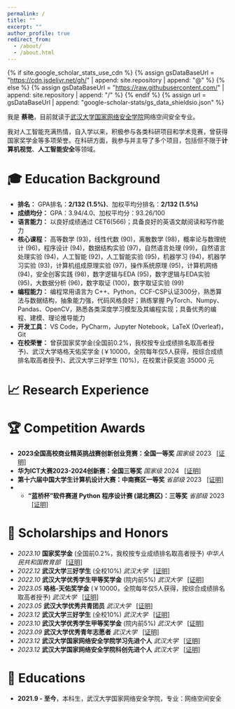 ```yaml
---
permalink: /
title: ""
excerpt: ""
author_profile: true
redirect_from: 
  - /about/
  - /about.html
---
```

{% if site.google_scholar_stats_use_cdn %}
{% assign gsDataBaseUrl = "https://cdn.jsdelivr.net/gh/" | append: site.repository | append: "@" %}
{% else %}
{% assign gsDataBaseUrl = "https://raw.githubusercontent.com/" | append: site.repository | append: "/" %}
{% endif %}
{% assign url = gsDataBaseUrl | append: "google-scholar-stats/gs_data_shieldsio.json" %}

<span class='anchor' id='about-me'></span>

我是 **蔡艳**，目前就读于[武汉大学国家网络安全学院](https://cse.whu.edu.cn/)网络空间安全专业。

我对人工智能充满热情，自入学以来，积极参与各类科研项目和学术竞赛，曾获得国家奖学金等多项荣誉。在科研方面，我参与并主导了多个项目，包括但不限于**计算机视觉**、**人工智能安全**等领域。

# 🎓 Education Background

- **排名：** GPA排名：**2/132 (1.5%)**、加权平均分排名：**2/132 (1.5%)**  
- **成绩均分：** GPA：3.94/4.0、加权平均分：93.26/100  
- **语言能力：** 以良好成绩通过 CET6(566)；具备良好的英语文献阅读和写作能力  
- **核心课程：** 高等数学 (93)，线性代数 (90)，离散数学 (98)，概率论与数理统计 (96)，程序设计 (94)，数据结构实验 (97)，自然语言处理 (99)，自然语言处理实验 (94)，人工智能 (92)，人工智能实验 (95)，机器学习 (94)，机器学习实验 (93)，计算机组成原理实验 (97)，操作系统原理 (95)，计算机网络 (94)，安全创客实践 (98)，数字逻辑与EDA (95)，数字逻辑与EDA实验 (95)，大数据分析 (96)，数字取证 (100)，数字取证实验 (99)
- **编程能力：** 编程常用语言为 C++、Python，CCF-CSP认证300分，熟悉算法与数据结构，抽象能力强，代码风格良好；熟练掌握 PyTorch、Numpy、Pandas、OpenCV，熟悉各类深度学习模型及其编程实现；具备优秀的编程、建模、理论推导能力  
- **开发工具：** VS Code，PyCharm，Jupyter Notebook，LaTeX (Overleaf)，Git  
- **在校荣誉：** 曾获国家奖学金(全国前0.2\%，我校按专业成绩排名取高者授予)、武汉大学珞格天佑奖学金 (￥10000，全院每年仅5人获得，按综合成绩排名取高者授予)、武汉大学三好学生 (10%)，在校累计获奖逾 35000 元  

<!-- # 🔥 News -->

# 📈 Research Experience


<!-- ## **💡 BregmanADMM-用于时序点过程中事件分支推断的即插即用模块**  

- **时间：** 2024.2 - 2024.8  
- **领域：** **时序点过程**，**最优传输**  
- **角色：** 第三作者  
- **研究背景：**  
  1. **时序点过程 (TPPs)** 是对连续时间域上离散事件点进行建模的强大工具，已被广泛用于地震预测、金融分析、推荐系统等多个领域。
  2. 对于事件序列，通常存在一个分支过程来捕获隐藏在序列中的事件级触发模式，这个分支过程提供了对事件之间因果关系的洞察，帮助我们识别触发后续事件级联的关键事件，这对于揭示事件产生和信息扩散的潜在机制至关重要。
  3. 推断事件分支有着重要意义，但其同样十分具有挑战性，因为事件分支是在实践中无法观察到的潜在变量。
  4. 现有方法如经典TPP（例如Hawkes Process）的EM框架或神经TPP中的注意力图，往往存在过平滑问题，导致非结构化的事件分支。
  5. 目前亟需一种简单但有效的解决方案来准确推断各种TPP模型的结构增强事件分支。
- **我们的方法：**  
  1. **引入一个新的即插即用模块：** 基于Bregman交替方向乘子法(BADMM)的模块，用于在TPPs的最大似然估计框架中推断与事件序列相关的事件分支。
  2. **BADMM模块的关键特性：** 在行归一化的下三角矩阵上施加低秩和稀疏结构，使得在经典TPP的EM算法中能得出结构化的责任矩阵，同时也有助于神经TPP的注意力图生成。
  3. **事件分支的有效表征：** 结构化的责任矩阵和注意力图可以有效表征事件分支，提供关于事件产生和信息扩散机制的有价值见解。
- **项目成果：**  
  * 在合成数据和现实数据上的实验表明，将我们的BADMM模块插入到现有的TPP模型和学习范式中可以稳定提高模型的性能，并产出可解释的事件分支。
  * 论文已投稿至**AAAI 2025**（第三作者，第一本科生作者）。

--- -->

<!-- ## **💡 ClusterTPP-使用可扩展非参数正则化学习结构增强时序点过程**  

- **时间：** 2023.11 - 2024.8  
- **领域：** **时序点过程**，**聚类**  
- **角色：** 第五作者  
- **研究背景：**  
  1. **时序点过程 (TPPs)** 是对连续时间域上离散事件点进行建模的强大工具，广泛应用于地震预测、金融分析、推荐系统等多个领域。
  2. 事件序列通常包含一个分支过程来捕捉事件级触发模式，提供事件间因果关系的洞察，识别关键事件，这对于揭示事件产生和信息扩散机制至关重要。
  3. 推断事件分支具有挑战性，因为它们是无法直接观察到的潜在变量。传统方法往往过于平滑，导致事件分支非结构化。
  4. 亟需一种简单但有效的解决方案，准确推断各种TPP模型的结构增强事件分支。
- **我们的方法：**  
  1. **引入一个新的即插即用模块：** 基于Bregman交替方向乘子法(BADMM)的模块，用于在TPPs的最大似然估计框架中推断与事件序列相关的事件分支。
  2. **增强神经TPP模型：** BADMM模块有助于导出低秩和稀疏的注意力图，能够有效地表征事件分支。
  3. **实验验证：** 在合成数据和现实数据上的结果表明，插入BADMM模块能够提升现有TPP模型的性能，提供事件生成和信息扩散机制的宝贵见解。
- **项目成果：**  
  * 研究论文已投稿至**AAAI 2025**（第五作者，第二本科生作者）。

---

## **💡 用Granger因果一致性正则化学习多元时序点过程**  

- **时间：** 2024.1 - 2024.5  
- **领域：** **时序点过程**，**Granger因果**  
- **角色：** 共同第一作者  
- **研究背景：**  
  1. **时序点过程 (TPPs)** 是对连续时间域上离散事件点进行建模的强大工具，广泛应用于地震预测、金融分析、推荐系统等多个领域。
  2. 事件序列通常包含一个分支过程来捕捉事件级触发模式，提供事件间因果关系的洞察，识别关键事件，这对于揭示事件产生和信息扩散机制至关重要。
  3. 推断事件分支具有挑战性，因为它们是无法直接观察到的潜在变量。现有方法要么过于平滑，要么无法生成结构化的事件分支。
- **我们的方法：**  
  1. **引入Granger因果一致性正则化：** 使用Bregman交替方向乘子法(BADMM)模块来推断TPP模型中的事件分支。
  2. **TPP模型正则化：** BADMM模块在行归一化的下三角矩阵上施加低秩和稀疏结构，增强推断的责任矩阵和注意力图的结构，这些矩阵和图有效表征了事件分支。
- **项目进度：**  
  * 已完成基本实验，目前正在进行分析性实验和论文写作，预计投稿至**WWW 2025**（共同第一作者）。 -->

<!-- # 📝 Research Experience-Other -->

<!-- ## **💡HaMonitorSentry - 高层建筑智能监测系统** <sub> &nbsp;&nbsp;[[项目主页]](https://mumuyeye.github.io/HaMonitorSentry/README.html) | [[项目代码]](https://github.com/mumuyeye/HaMonitorSentry) </sub>

- **时间：** 2023.1 - 2024.5
- **领域：** **计算机视觉**，**Geo AI**
- **角色：** 团队(负责人)
- **针对痛点**：
  1. **高层建筑监测局限性**：当前的监测系统主要聚焦于高空抛物，应用范围有限且性能不理想。常见问题包括实时性不足以及较高的漏检和错检率。
  2. **复杂场景下的挑战**：现有的运动目标检测与跟踪技术在复杂场景下尚未成熟，小目标快速检测尤其困难。
  3. **天气因素的影响**：监测效果受天气因素影响较大，这增加了对算法进行进一步优化的迫切需求。
- **我们的方法**：
  1. **引入轻量化的语义分割网络和知识蒸馏技术**：使用这些技术精确识别视频中的建筑物区域，定位可能的抛物区域，有效减少环境干扰。
  2. **采用背景差分法和帧差法**：根据环境变化和亮度条件的不同，这些方法提高了目标检测的速度和准确度。
  3. **结合2D和3D网络，利用自注意力机制**：这种结合方式融合时空信息，显著提高高层动作识别的精度。
  4. **构建专门的高层场景危险动作识别数据集并进行网络微调**：通过这种方法，能够更精确地识别和响应高层建筑中的潜在危险动作。

* **项目成果**：
  * 作为主力队员带队参加第17届中国大学生计算机设计大赛，并**以中南地区赛人工智能应用组第一名（1/314）的成绩进入全国总决赛**。

---

## **💡 FaceShield-基于可逆神经网络的 DeepFake 溯源追踪系统**  

- **时间：** 2023.11 ~ 2024.6  
- **领域：** 人工智能安全  
- **角色：** 团队 (主力成员)  
- **研究背景：**  
  1. 随着人工智能技术的发展，DeepFake 技术的进步使得虚假人脸生成和视频篡改变得更加普遍，这给社会带来了严重的信息安全和信任问题。尽管现有的 DeepFake 检测技术不断迭代，但在鲁棒性和溯源追踪能力方面仍存在不足。
- **我们的方法：**  
  1. 利用可逆神经网络（INN）进行视频隐写与提取，设计了一种 DeepFake 溯源追踪系统。通过将人脸信息隐藏在视频的非人脸区域，当视频遭受 DeepFake 攻击时，可以从非人脸区域提取出原始人脸信息，实现溯源追踪。
  2. 具体而言，系统首先提取视频的人脸掩码信息，作为 INN 网络的条件输入，确保信息分布在非人脸区域。同时，为了增强 INN 的非线性表示能力，引入了一个关系模块捕捉视频间的相互关系。在 INN 隐写过程中，添加可逆 Haar 小波变换以扩大网络的感受野。
- **项目成果：**  
  * 实验结果显示，该方法在鲁棒性和可溯源性上优于当前方法。相关工作已进入 2024 年全国大学生信息安全竞赛国赛阶段。

---

## **💡 Google-American Sign Language Fingerspelling Recognition**  

- **时间：** 2023.5 ~ 2023.8  
- **领域：** 序列建模  
- **角色：** 团队 (主力成员)  
- **研究背景：**  
  1. 虽然语音识别等人工智能技术正在逐渐改变世界，但全球7000万聋哑人士和15亿听障患者难以使用这些技术。现有的手语识别 AI 相比语音转文本技术有较大差距。本次比赛旨在开发一种手语识别技术，帮助聋哑人和听障用户更顺畅地与听力正常人士交流。
- **我们的方法：**  
  1. 基于单个 encoder-decoder 架构：encoder 是 Squeezeformer 的改进版本，特征提取部分适用于 mediapipe 信号处理，decoder 是双层 transformer。
  2. 预测置信度分数来识别损坏的示例，辅助后处理。
  3. 使用多种高效数据增强技术对模型进行正则化，包括 CutMix、FingerDropout、TimeStretch 和 DecoderInput Masking。
- **项目成果：**  
  * 最终取得 0.662 的 Final Score，在 1315 支参赛队伍中排名 118，获得铜牌。

---

## **💡 数据解读乡村发展**  

- **时间：** 2024.3 ~ 2024.4  
- **领域：** 数据分析、数据挖掘  
- **角色：** 团队 (主力成员)  
- **研究背景：**  
  1. 乡村发展是我国的重要基础，面临全球化和城市化带来的挑战和机遇。通过多维度、跨学科的数据分析，可以为乡村振兴提供科学依据和决策支持。
- **我们的作品：**  
  1. 通过数据分析和挖掘，研究了人口、粮食、消费等对乡村发展的影响，并为乡村振兴提出建议。
  2. 基于面板回归分析了各种农作物产量对粮食安全的影响；基于文本挖掘研究了农民工的社会现状并给出针对性建议；基于聚类分析探讨了中国饮食结构变化。
- **项目成果：**  
  * 参加第 17 届中国大学生计算机设计大赛，获中南地区赛二等奖。

---

## **💡 从“堆盒子”到动态规划**  

- **时间：** 2022.1 ~ 2022.5  
- **领域：** 算法教学、算法可视化  
- **角色：** 团队 (主力成员)  
- **研究背景：**  
  1. 算法的抽象性往往使学习者难以理解，进行算法可视化可以帮助学习者更直观地理解算法逻辑。
- **我们的作品：**  
  1. 使用基于 Python 的数学动画制作引擎 Manim 制作了算法可视化视频，编写了 3000 余行代码，经过后期大量调整和优化，最终完成作品。
- **项目成果：**  
  * 视频发布在 Manim 爱好者交流社区，得到了广泛好评，并在多所高中和高校中进行应用推广，收到了良好的反馈。 -->

# 🏆 Competition Awards
<!-- \datedline{\textbf{全国一等奖}，2023全国高校商业精英挑战赛创新创业竞赛}{2023.10}
\datedline{\textbf{全国三等奖}，华为ICT大赛2023-2024创新赛}{2024.03}
\datedline{\textbf{省级一等奖}，第十六届中国大学生计算机设计大赛}{2023.06}
\datedline{\textbf{省级三等奖}，第十四届蓝桥杯全国软件和信息技术专业人才大赛}{2023.04}
\datedline{其余省、校、院级奖项若干}{} -->

- **2023全国高校商业精英挑战赛创新创业竞赛：全国一等奖** *国家级* 2023 &nbsp;&nbsp;[[证明]]()  
- **华为ICT大赛2023-2024创新赛：全国三等奖** *国家级* 2024 &nbsp;&nbsp;[[证明]]()
- **第十六届中国大学生计算机设计大赛：中南赛区一等奖** *省部级* 2023 &nbsp;&nbsp;[[证明]]()
- - **“蓝桥杯”软件赛道 Python 程序设计赛 (湖北赛区)：三等奖** *省部级* 2023 &nbsp;&nbsp;[[证明]]()     

# 🥇 Scholarships and Honors
<!-- \datedline{武汉大学三好学生}{2022.12}
\datedline{国家奖学金（全国前0.2\%，我校按专业成绩排名取高者授予）}{2023.10}
\datedline{武汉大学优秀学生甲等奖学金（院内前5\%）}{2022.10}
\datedline{珞格-天佑奖学金（全院每年仅5人获得，按综合成绩排名取高者授予）}{2023.05}
\datedline{武汉大学优秀共青团员}{2023.05}
\datedline{武汉大学优秀学生甲等奖学金（院内前5\%）}{2023.10}
\datedline{武汉大学三好学生}{2023.12}
\datedline{武汉大学优秀青年志愿者}{2023.09}
\datedline{武汉大学国家网络安全学院学习先进个人}{2023.12}
\datedline{武汉大学国家网络安全学院科创先进个人}{2023.12}
\datedline{其余省、校、院级荣誉若干}{} -->

- *2023.10* **国家奖学金** (全国前0.2\%，我校按专业成绩排名取高者授予) *中华人民共和国教育部* &nbsp;&nbsp;[[证明]]()
- *2022.12* **武汉大学三好学生** (全校10%) *武汉大学* &nbsp;&nbsp;[[证明]]()
- *2022.10* **武汉大学优秀学生甲等奖学金** (院内前5\%) *武汉大学* &nbsp;&nbsp;[[证明]]()
- *2023.05* **珞格-天佑奖学金** (￥10000，全院每年仅5人获得，按综合成绩排名取高者授予) *武汉大学* &nbsp;&nbsp;[[证明]]()
- *2023.05* **武汉大学优秀共青团员** *武汉大学* &nbsp;&nbsp;[[证明]]()
- *2023.12* **武汉大学三好学生** (全校10%) *武汉大学* &nbsp;&nbsp;[[证明]]()
- *2023.10* **武汉大学优秀学生甲等奖学金** (院内前5\%) *武汉大学* &nbsp;&nbsp;[[证明]]()
- *2023.09* **武汉大学优秀青年志愿者** *武汉大学* &nbsp;&nbsp;[[证明]]()
- *2023.12* **武汉大学国家网络安全学院学习先进个人** *武汉大学* &nbsp;&nbsp;[[证明]]()
- *2023.12* **武汉大学国家网络安全学院科创先进个人** *武汉大学* &nbsp;&nbsp;[[证明]]()

# 📖 Educations

- **2021.9 - 至今**，本科生，武汉大学国家网络安全学院，专业：网络空间安全
